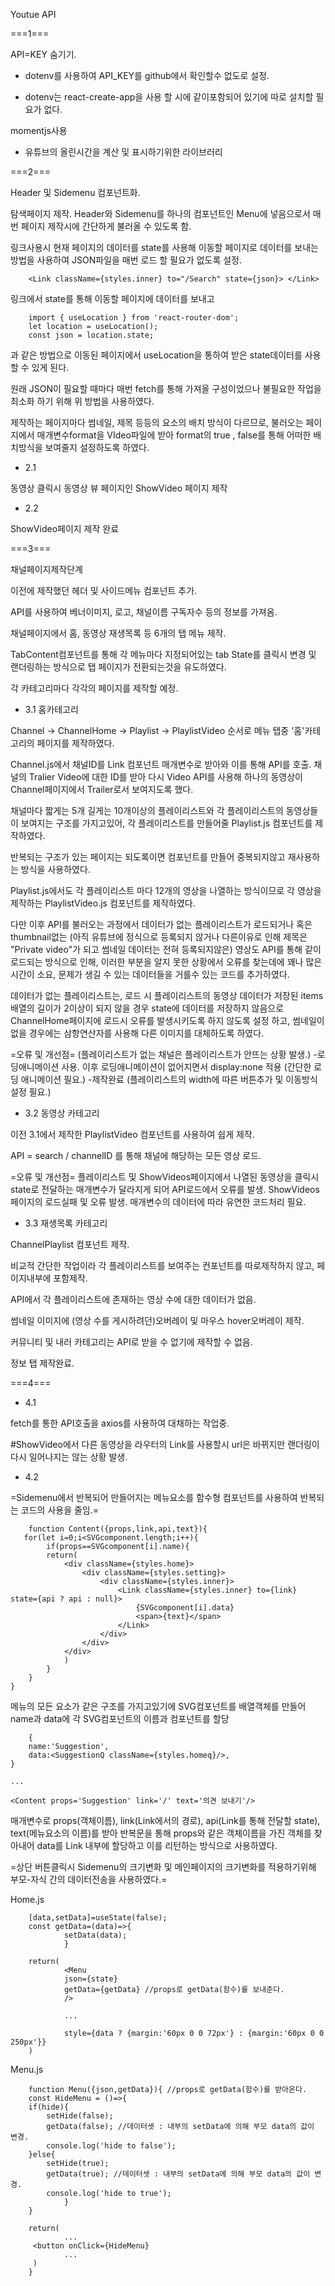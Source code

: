 Youtue API

===1===

API=KEY 숨기기.

- dotenv를 사용하여 API_KEY를 github에서 확인할수 없도로 설정.

- dotenv는 react-create-app을 사용 할 시에 같이포함되어 있기에 따로 설치할 필요가 없다.

momentjs사용

- 유튜브의 올린시간을 계산 및 표시하기위한 라이브러리

===2===

Header 및 Sidemenu 컴포넌트화.

탐색페이지 제작. Header와 Sidemenu를 하나의 컴포넌트인 Menu에 넣음으로서 매번 페이지 제작시에 간단하게 불러올 수 있도록 함.

링크사용시 현재 페이지의 데이터를 state를 사용해 이동할 페이지로 데이터를 보내는 방법을 사용하여 JSON파일을 매번 로드 할 필요가 없도록 설정.

        <Link className={styles.inner} to="/Search" state={json}> </Link>

링크에서 state를 통해 이동할 페이지에 데이터를 보내고

        import { useLocation } from 'react-router-dom';
        let location = useLocation();
        const json = location.state;

과 같은 방법으로 이동된 페이지에서 useLocation을 통하여 받은 state데이터를 사용할 수 있게 된다.

원래 JSON이 필요할 때마다 매번 fetch를 통해 가져올 구성이었으나 불필요한 작업을 최소화 하기 위해 위 방법을 사용하였다.

제작하는 페이지마다 썸네일, 제목 등등의 요소의 배치 방식이 다르므로, 불러오는 페이지에서 매개변수format을 VIdeo파일에 받아 format의 true , false를 통해 어떠한 배치방식을 보여줄지 설정하도록 하였다.

- 2.1

동영상 클릭시 동영상 뷰 페이지인 ShowVideo 페이지 제작

- 2.2

ShowVideo페이지 제작 완료

===3===

채널페이지제작단계

이전에 제작했던 헤더 및 사이드메뉴 컴포넌트 추가.

API를 사용하여 베너이미지, 로고, 채널이름 구독자수 등의 정보를 가져옴.

채널페이지에서 홈, 동영상 재생목록 등 6개의 탭 메뉴 제작.

TabContent컴포넌트를 통해 각 메뉴마다 지정되어있는 tab State를 클릭시 변경 및 랜더링하는 방식으로 탭 페이지가 전환되는것을 유도하였다.

각 카테고리마다 각각의 페이지를 제작할 예정.

- 3.1 홈카테고리

Channel -> ChannelHome -> Playlist -> PlaylistVideo 순서로 메뉴 탭중 '홈'카테고리의 페이지를 제작하였다.

Channel.js에서 채널ID를 Link 컴포넌트 매개변수로 받아와 이를 통해 API를 호출. 채널의 Tralier Video에 대한 ID를 받아 다시 Video API를 사용해 하나의 동영상이 Channel페이지에서 Trailer로서 보여지도록 했다.

채널마다 짧게는 5개 길게는 10개이상의 플레이리스트와 각 플레이리스트의 동영상들이 보여지는 구조를 가지고있어, 각 플레이리스트를 만들어줄 Playlist.js 컴포넌트를 제작하였다.

반복되는 구조가 있는 페이지는 되도록이면 컴포넌트를 만들어 중복되지않고 재사용하는 방식을 사용하였다.

Playlist.js에서도 각 플레이리스트 마다 12개의 영상을 나열하는 방식이므로 각 영상을 제작하는 PlaylistVideo.js 컴포넌트를 제작하였다.

다만 이후 API를 불러오는 과정에서 데이터가 없는 플레이리스트가 로드되거나 혹은 thumbnail없는 (아직 유튜브에 정식으로 등록되지 않거나 다른이유로 인해 제목은 "Private video"가 되고 썸네일 데이터는 전혀 등록되지않은) 영상도 API를 통해 같이 로드되는 방식으로 인해, 이러한 부분을 알지 못한 상황에서 오류를 찾는데에 꽤나 많은 시간이 소요, 문제가 생길 수 있는 데이터들을 거를수 있는 코드를 추가하였다.

데이터가 없는 플레이리스트는, 로드 시 플레이리스트의 동영상 데이터가 저장된 items배열의 길이가 2이상이 되지 않을 경우 state에 데이터를 저장하지 않음으로 ChannelHome페이지에 로드시 오류를 발생시키도록 하지 않도록 설정 하고, 썸네일이 없을 경우에는 삼항연산자를 사용해 다른 이미지를 대체하도록 하였다.

=오류 및 개선점=
(플레이리스트가 없는 채널은 플레이리스트가 안뜨는 상황 발생.) -로딩애니메이션 사용. 이후 로딩애니메이션이 없어지면서 display:none 적용
(간단한 로딩 애니메이션 필요.) -제작완료
(플레이리스트의 width에 따른 버튼추가 및 이동방식 설정 필요.)

- 3.2 동영상 카테고리

이전 3.1에서 제작한 PlaylistVideo 컴포넌트를 사용하여 쉽게 제작.

API = search / channelID 를 통해 채널에 해당하는 모든 영상 로드.

=오류 및 개선점=
플레이리스트 및 ShowVideos페이지에서 나열된 동영상을 클릭시 state로 전달하는 매개변수가 달라지게 되어 API로드에서 오류를 발생. ShowVideos 페이지의 로드실패 및 오류 발생. 매개변수의 데이터에 따라 유연한 코드처리 필요.

- 3.3 재생목록 카테고리

ChannelPlaylist 컴포넌트 제작.

비교적 간단한 작업이라 각 플레이리스트를 보여주는 컨포넌트를 따로제작하지 않고, 페이지내부에 포함제작.

API에서 각 플레이리스트에 존재하는 영상 수에 대한 데이터가 없음.

썸네일 이미지에 (영상 수를 게시하려던)오버레이 및 마우스 hover오버레이 제작.

커뮤니티 및 내러 카테고리는 API로 받을 수 없기에 제작할 수 없음.

정보 탭 제작완료.

===4===

- 4.1

fetch를 통한 API호출을 axios를 사용하여 대채하는 작업중.

#ShowVideo에서 다른 동영상을 라우터의 Link를 사용할시 url은 바뀌지만 랜더링이 다시 일어나지는 않는 상황 발생.

- 4.2

=Sidemenu에서 반복되어 만들어지는 메뉴요소를 함수형 컴포넌트를 사용하여 반복되는 코드의 사용을 줄임.=

        function Content({props,link,api,text}){
       for(let i=0;i<SVGcomponent.length;i++){
            if(props==SVGcomponent[i].name){
            return(
                <div className={styles.home}>
                    <div className={styles.setting}>
                        <div className={styles.inner}>
                            <Link className={styles.inner} to={link} state={api ? api : null}>
                                {SVGcomponent[i].data}
                                <span>{text}</span>
                            </Link>
                        </div>
                    </div>
                </div>
                )
            }
        }
    }

메뉴의 모든 요소가 같은 구조를 가지고있기에 SVG컴포넌트를 배열객체를 만들어 name과 data에 각 SVG컴포넌트의 이름과 컴포넌트를 할당

        {
        name:'Suggestion',
        data:<SuggestionQ className={styles.homeq}/>,
    }

    ...

    <Content props='Suggestion' link='/' text='의견 보내기'/>

매개변수로 props(객체이름), link(Link에서의 경로), api(Link를 통해 전달할 state), text(메뉴요소의 이름)를 받아 반복문을 통해 props와 같은 객체이름을 가진 객체를 찾아내어 data를 Link 내부에 할당하고 이를 리턴하는 방식으로 사용하였다.

=상단 버튼클릭시 Sidemenu의 크기변화 및 메인페이지의 크기변화를 적용하기위해 부모-자식 간의 데이터전송을 사용하였다.=

Home.js

        [data,setData]=useState(false);
        const getData=(data)=>{
                setData(data);
                }

        return(
                <Menu
                json={state}
                getData={getData} //props로 getData(함수)를 보내준다.
                />

                ...

                style={data ? {margin:'60px 0 0 72px'} : {margin:'60px 0 0 250px'}}
        )

Menu.js

        function Menu({json,getData}){ //props로 getData(함수)를 받아온다.
        const HideMenu = ()=>{
        if(hide){
            setHide(false);
            getData(false); //데이터셋 : 내부의 setData에 의해 부모 data의 값이 변경.
            console.log('hide to false');
        }else{
            setHide(true);
            getData(true); //데이터셋 : 내부의 setData에 의해 부모 data의 값이 변경.
            console.log('hide to true');
                }
        }

        return(
                ...
         <button onClick={HideMenu}
                ...
         )
        }
